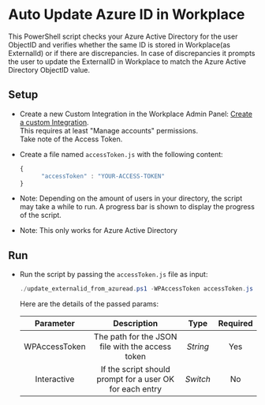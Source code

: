 # Auto Update Azure ID in Workplace

This PowerShell script checks your Azure Active Directory for  the user ObjectID and verifies whether the same ID is stored in Workplace(as ExternalId) or if there are discrepancies.
In case of discrepancies it prompts the user to update the ExternalID in Workplace to match the Azure Active Directory ObjectID value.

## Setup

* Create a new Custom Integration in the Workplace Admin Panel: [Create a custom Integration](https://developers.facebook.com/docs/workplace/custom-integrations-new/#creating).
<br/>This requires at least "Manage accounts" permissions.
<br/>Take note of the Access Token.

* Create a file named `accessToken.js` with the following content:

   ```javascript
   {
         "accessToken" : "YOUR-ACCESS-TOKEN"
   }
   ``` 
 
 * Note: Depending on the amount of users in your directory, the script may take a while to run. A progress bar is shown to display the progress of the script.
 * Note: This only works for Azure Active Directory
 
## Run

* Run the script by passing the `accessToken.js` file as input:

   ```powershell
   ./update_externalid_from_azuread.ps1 -WPAccessToken accessToken.js -Interactive
   ```

   Here are the details of the passed params:

   | Parameter         | Description                                                |  Type    |  Required    | 
   |:-----------------:|:----------------------------------------------------------:|:--------:|:------------:|
   | WPAccessToken     |  The path for the JSON file with the access token          | _String_ | Yes          |
   | Interactive       |  If the script should prompt for a user OK for each entry  | _Switch_ | No           |